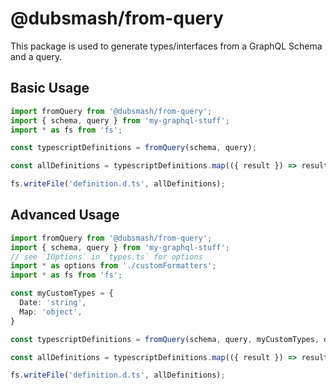 # @dubsmash/from-query

This package is used to generate types/interfaces from a GraphQL Schema and a query.

## Basic Usage

```ts
import fromQuery from '@dubsmash/from-query';
import { schema, query } from 'my-graphql-stuff';
import * as fs from 'fs';

const typescriptDefinitions = fromQuery(schema, query);

const allDefinitions = typescriptDefinitions.map(({ result }) => result).join('\n');

fs.writeFile('definition.d.ts', allDefinitions);
```

## Advanced Usage

```ts
import fromQuery from '@dubsmash/from-query';
import { schema, query } from 'my-graphql-stuff';
// see `IOptions` in `types.ts` for options
import * as options from './customFormatters';
import * as fs from 'fs';

const myCustomTypes = {
  Date: 'string',
  Map: 'object',
}

const typescriptDefinitions = fromQuery(schema, query, myCustomTypes, options);

const allDefinitions = typescriptDefinitions.map(({ result }) => result).join('\n');

fs.writeFile('definition.d.ts', allDefinitions);
```
